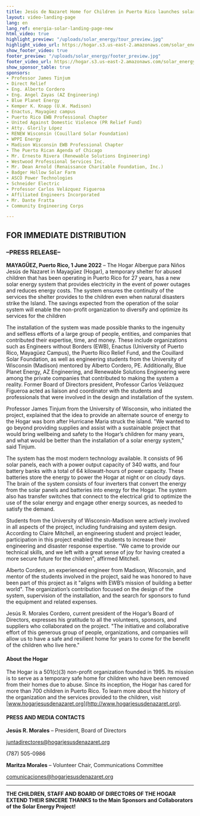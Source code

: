 ```yaml
---
title: Jesús de Nazaret Home for Children in Puerto Rico launches solar energy system
layout: video-landing-page
lang: en
lang_ref: energia-solar-landing-page-new
html_video: true
highlight_preview: "/uploads/solar_energy/tour_preview.jpg"
highlight_video_url: https://hogar.s3.us-east-2.amazonaws.com/solar_energy_tour_final.mov
show_footer_video: true
footer_preview: "/uploads/solar_energy/footer_preview.jpg"
footer_video_url: https://hogar.s3.us-east-2.amazonaws.com/solar_energy_thank_you.mov
show_sponsor_table: true
sponsors:
- Professor James Tinjum
- Direct Relief
- Eng. Alberto Cordero
- Eng. Angel Zayas (AZ Engineering)
- Blue Planet Energy
- Kemper K. Knapp (U.W. Madison)
- Enactus, Mayagüez campus
- Puerto Rico EWB Professional Chapter
- United Against Domestic Violence (PR Relief Fund)
- Atty. Glorily López
- RENEW Wisconsin (Couillard Solar Foundation)
- WPPI Energy
- Madison Wisconsin EWB Professional Chapter
- The Puerto Rican Agenda of Chicago
- Mr. Ernesto Rivera (Renewable Solutions Engineering)
- Westwood Professional Services Inc.
- Mr. Dean Arnold (Renaissance Charitable Foundation, Inc.)
- Badger Hollow Solar Farm
- ASCO Power Technologies
- Schneider Electric
- Professor Carlos Velázquez Figueroa
- Affiliated Engineers Incorporated
- Mr. Dante Fratta
- Community Engineering Corps

---
```

## FOR IMMEDIATE DISTRIBUTION

### –PRESS RELEASE–

**MAYAGÜEZ, Puerto Rico, 1 June 2022** – The Hogar Albergue para Niños Jesús de Nazaret in Mayagüez (Hogar), a temporary shelter for abused children that has been operating in Puerto Rico for 27 years, has a new solar energy system that provides electricity in the event of power outages and reduces energy costs. The system ensures the continuity of the services the shelter provides to the children even when natural disasters strike the Island. The savings expected from the operation of the solar system will enable the non-profit organization to diversify and optimize its services for the children

The installation of the system was made possible thanks to the ingenuity and selfless efforts of a large group of people, entities, and companies that contributed their expertise, time, and money. These include organizations such as Engineers without Borders (EWB), Enactus (University of Puerto Rico, Mayagüez Campus), the Puerto Rico Relief Fund, and the Couillard Solar Foundation, as well as engineering students from the University of Wisconsin (Madison) mentored by Alberto Cordero, PE. Additionally, Blue Planet Energy, AZ Engineering, and Renewable Solutions Engineering were among the private companies that contributed to making the system a reality. Former Board of Directors president, Professor Carlos Velázquez Figueroa acted as liaison and coordinator with the students and professionals that were involved in the design and installation of the system.

Professor James Tinjum from the University of Wisconsin, who initiated the project, explained that the idea to provide an alternate source of energy to the Hogar was born after Hurricane Maria struck the island. "We wanted to go beyond providing supplies and assist with a sustainable project that would bring wellbeing and safety to the Hogar’s children for many years, and what would be better than the installation of a solar energy system," said Tinjum.

The system has the most modern technology available. It consists of 96 solar panels, each with a power output capacity of 340 watts, and four battery banks with a total of 64 kilowatt-hours of power capacity. These batteries store the energy to power the Hogar at night or on cloudy days. The brain of the system consists of four inverters that convert the energy from the solar panels and batteries into energy for the Hogar. The system also has transfer switches that connect to the electrical grid to optimize the use of the solar energy and engage other energy sources, as needed to satisfy the demand.

Students from the University of Wisconsin-Madison were actively involved in all aspects of the project, including fundraising and system design. According to Claire Mitchell, an engineering student and project leader, participation in this project enabled the students to increase their engineering and disaster response expertise. "We came to provide our technical skills, and we left with a great sense of joy for having created a more secure future for the children", affirmed Mitchell.

Alberto Cordero, an experienced engineer from Madison, Wisconsin, and mentor of the students involved in the project, said he was honored to have been part of this project as it "aligns with EWB’s mission of building a better world". The organization’s contribution focused on the design of the system, supervision of the installation, and the search for sponsors to fund the equipment and related expenses.

Jesús R. Morales Cordero, current president of the Hogar’s Board of Directors, expresses his gratitude to all the volunteers, sponsors, and suppliers who collaborated on the project. "The initiative and collaborative effort of this generous group of people, organizations, and companies will allow us to have a safe and resilient home for years to come for the benefit of the children who live here."

#### About the Hogar

The Hogar is a 501(c)(3) non-profit organization founded in 1995. Its mission is to serve as a temporary safe home for children who have been removed from their homes due to abuse. Since its inception, the Hogar has cared for more than 700 children in Puerto Rico. To learn more about the history of the organization and the services provided to the children, visit [www.hogarjesusdenazaret.org](http://www.hogarjesusdenazaret.org).

#### PRESS AND MEDIA CONTACTS

**Jesús R. Morales** – President, Board of Directors

[juntadirectores@hogarjesusdenazaret.org](mailto:juntadirectores@hogarjesusdenazaret.org)

(787) 505-0986

**Maritza Morales** – Volunteer Chair, Communications Committee

[comunicaciones@hogarjesusdenazaret.org](mailto:comunicaciones@hogarjesusdenazaret.org)

<hr />

**THE CHILDREN, STAFF AND BOARD OF DIRECTORS OF THE HOGAR EXTEND THEIR SINCERE THANKS to the Main Sponsors and Collaborators of the Solar Energy Project!**
